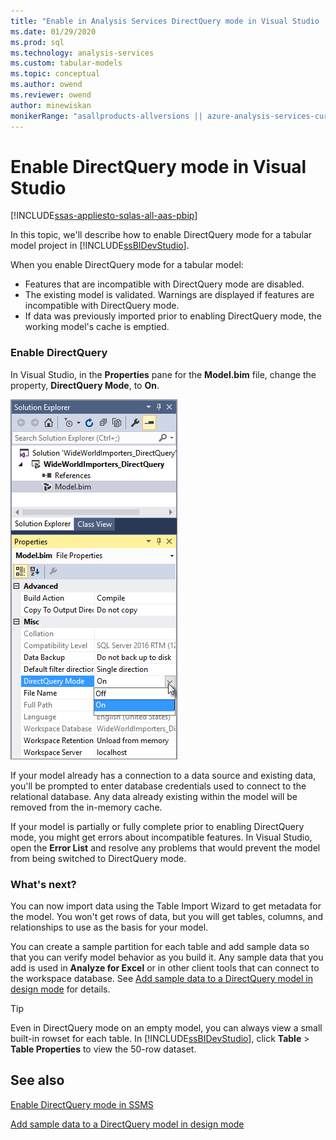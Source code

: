 ```yaml
---
title: "Enable in Analysis Services DirectQuery mode in Visual Studio | Microsoft Docs"
ms.date: 01/29/2020
ms.prod: sql
ms.technology: analysis-services
ms.custom: tabular-models
ms.topic: conceptual
ms.author: owend
ms.reviewer: owend
author: minewiskan
monikerRange: "asallproducts-allversions || azure-analysis-services-current || power-bi-premium-current || >= sql-analysis-services-2016"
---
```

# Enable DirectQuery mode in Visual Studio

[!INCLUDE[ssas-appliesto-sqlas-all-aas-pbip](../includes/ssas-appliesto-sqlas-all-aas-pbip.md)]

In this topic, we'll describe how to enable DirectQuery mode for a tabular model project in [!INCLUDE[ssBIDevStudio](../includes/ssbidevstudio-md.md)].  
  
When you enable DirectQuery mode for a tabular model:

-   Features that are incompatible with DirectQuery mode are disabled.  
-   The existing model is validated. Warnings are displayed if features are incompatible with DirectQuery mode.  
-   If data was previously imported prior to enabling DirectQuery mode, the working model's cache is emptied.  
  
### Enable DirectQuery  
  
In Visual Studio, in the **Properties** pane for the **Model.bim** file, change the property, **DirectQuery Mode**, to **On**.  

![Enable DirectQuery mode in Visual Studio](../../analysis-services/tabular-models/media/enable-directquery-mode-in-ssdt.png)
  
If your model already has a connection to a data source and existing data, you'll be prompted to enter database credentials used to connect to the relational database. Any data already existing within the model will be removed from the in-memory cache.  
  
If your model is partially or fully complete prior to enabling DirectQuery mode, you might get errors about incompatible features. In Visual Studio, open the **Error List** and resolve any problems that would prevent the model from being switched to DirectQuery mode.  


### What's next? 
You can now import data using the Table Import Wizard to get metadata for the model. You won't get rows of data, but you will get tables,  columns, and relationships to use as the basis for your model. 

You can create a sample partition for each table and add sample data so that you can verify model behavior as you build it. Any sample data that you add is used in **Analyze for Excel** or in other client tools that can connect to the workspace database. See [Add sample data to a DirectQuery model in design mode](../../analysis-services/tabular-models/add-sample-data-to-a-directquery-model-in-design-mode.md) for details.  
  
> [!TIP]
>  Even in DirectQuery mode on an empty model, you can always view a small built-in rowset for each table. In [!INCLUDE[ssBIDevStudio](../includes/ssbidevstudio-md.md)], click **Table** > **Table Properties** to view the 50-row dataset.  
  
  
## See also  
[Enable DirectQuery mode in SSMS](../../analysis-services/tabular-models/enable-directquery-mode-in-ssms.md)

[Add sample data to a DirectQuery model in design mode](../../analysis-services/tabular-models/add-sample-data-to-a-directquery-model-in-design-mode.md)
  
